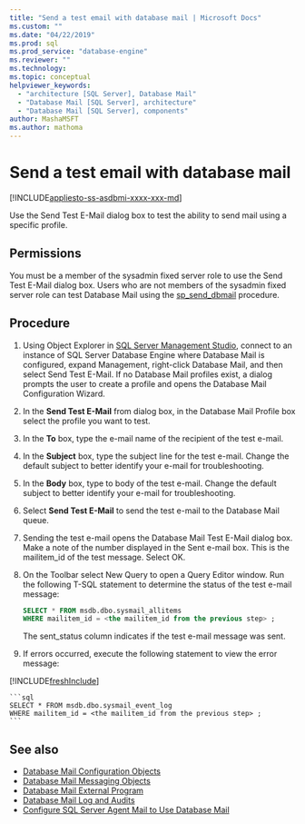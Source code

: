 ```yaml
---
title: "Send a test email with database mail | Microsoft Docs"
ms.custom: ""
ms.date: "04/22/2019"
ms.prod: sql
ms.prod_service: "database-engine"
ms.reviewer: ""
ms.technology: 
ms.topic: conceptual
helpviewer_keywords: 
  - "architecture [SQL Server], Database Mail"
  - "Database Mail [SQL Server], architecture"
  - "Database Mail [SQL Server], components"
author: MashaMSFT
ms.author: mathoma
---
```

# Send a test email with database mail  
[!INCLUDE[appliesto-ss-asdbmi-xxxx-xxx-md](../../includes/appliesto-ss-asdbmi-xxxx-xxx-md.md)]

Use the Send Test E-Mail dialog box to test the ability to send mail using a specific profile.

## Permissions

You must be a member of the sysadmin fixed server role to use the Send Test E-Mail dialog box. Users who are not members of the sysadmin fixed server role can test Database Mail using the [sp_send_dbmail](../system-stored-procedures/sp-send-dbmail-transact-sql.md) procedure.

## Procedure

1. Using Object Explorer in [SQL Server Management Studio](../../ssms/download-sql-server-management-studio-ssms.md), connect to an instance of SQL Server Database Engine where Database Mail is configured, expand Management, right-click Database Mail, and then select Send Test E-Mail. If no Database Mail profiles exist, a dialog prompts the user to create a profile and opens the Database Mail Configuration Wizard.
1. In the **Send Test E-Mail** from <instance name> dialog box, in the Database Mail Profile box select the profile you want to test.
1. In the **To** box, type the e-mail name of the recipient of the test e-mail.
1. In the **Subject** box, type the subject line for the test e-mail. Change the default subject to better identify your e-mail for troubleshooting.
1. In the **Body** box, type to body of the test e-mail. Change the default subject to better identify your e-mail for troubleshooting.
1. Select **Send Test E-Mail** to send the test e-mail to the Database Mail queue.
1. Sending the test e-mail opens the Database Mail Test E-Mail dialog box. Make a note of the number displayed in the Sent e-mail box. This is the mailitem_id of the test message. Select OK.
1. On the Toolbar select New Query to open a Query Editor window. Run the following T-SQL statement to determine the status of the test e-mail message:

    ```sql
    SELECT * FROM msdb.dbo.sysmail_allitems 
    WHERE mailitem_id = <the mailitem_id from the previous step> ;
    ```

    The sent_status column indicates if the test e-mail message was sent.

1. If errors occurred, execute the following statement to view the error message:

[!INCLUDE[freshInclude](../../includes/paragraph-content/fresh-note-steps-feedback.md)]

    ```sql
    SELECT * FROM msdb.dbo.sysmail_event_log 
    WHERE mailitem_id = <the mailitem_id from the previous step> ;
    ```


##  <a name="RelatedContent"></a> See also 
  
-   [Database Mail Configuration Objects](../../relational-databases/database-mail/database-mail-configuration-objects.md)
-   [Database Mail Messaging Objects](../../relational-databases/database-mail/database-mail-messaging-objects.md)
-   [Database Mail External Program](../../relational-databases/database-mail/database-mail-external-program.md)
-   [Database Mail Log and Audits](../../relational-databases/database-mail/database-mail-log-and-audits.md)
-   [Configure SQL Server Agent Mail to Use Database Mail](../../relational-databases/database-mail/configure-sql-server-agent-mail-to-use-database-mail.md)
  
  
